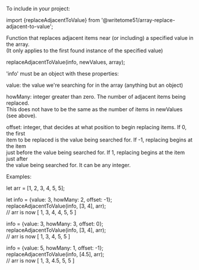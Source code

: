 To include in your project:

import {replaceAdjacentToValue} from '@writetome51/array-replace-adjacent-to-value';

Function that replaces adjacent items near (or including) a specified value in the array.  
(It only applies to the first found instance of the specified value)

replaceAdjacentToValue(info, newValues, array);

'info' must be an object with these properties:

value:  the value we're searching for in the array (anything but an object)

howMany:  integer greater than zero.  The number of adjacent items being replaced.   
This does not have to be the same as the number of items in newValues  (see above).

offset:  integer, that decides at what position to begin replacing items.  If 0, the first  
item to be replaced is the value being searched for.  If -1, replacing begins at the item   
just before the value being searched for.  If 1, replacing begins at the item just after   
the value being searched for.  It can be any integer.

Examples:

let arr = [1, 2, 3, 4, 5, 5];

let info = {value: 3, howMany: 2, offset: -1};  
replaceAdjacentToValue(info, [3, 4], arr);  
// arr is now [ 1, 3, 4, 4, 5, 5 ]

info = {value: 3, howMany: 3, offset: 0};  
replaceAdjacentToValue(info, [3, 4], arr);  
// arr is now [ 1, 3, 4, 5, 5 ]

info = {value: 5, howMany: 1, offset: -1};  
replaceAdjacentToValue(info, [4.5], arr);  
// arr is now [ 1, 3, 4.5, 5, 5 ]
